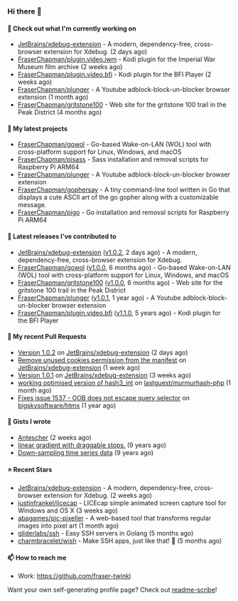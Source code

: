 ### Hi there 👋

#### 👷 Check out what I'm currently working on

- [JetBrains/xdebug-extension](https://github.com/JetBrains/xdebug-extension) - A modern, dependency-free, cross-browser extension for Xdebug. (2 days ago)
- [FraserChapman/plugin.video.iwm](https://github.com/FraserChapman/plugin.video.iwm) - Kodi plugin for the Imperial War Museum film archive (2 weeks ago)
- [FraserChapman/plugin.video.bfi](https://github.com/FraserChapman/plugin.video.bfi) - Kodi plugin for the BFI Player (2 weeks ago)
- [FraserChapman/plunger](https://github.com/FraserChapman/plunger) - A Youtube adblock-block-un-blocker browser extension (1 month ago)
- [FraserChapman/gritstone100](https://github.com/FraserChapman/gritstone100) - Web site for the gritstone 100 trail in the Peak District  (4 months ago)

#### 🌱 My latest projects

- [FraserChapman/gowol](https://github.com/FraserChapman/gowol) - Go-based Wake-on-LAN (WOL) tool with cross-platform support for Linux, Windows, and macOS
- [FraserChapman/pisass](https://github.com/FraserChapman/pisass) - Sass installation and removal scripts for Raspberry Pi ARM64
- [FraserChapman/plunger](https://github.com/FraserChapman/plunger) - A Youtube adblock-block-un-blocker browser extension
- [FraserChapman/gophersay](https://github.com/FraserChapman/gophersay) - A tiny command-line tool written in Go that displays a cute ASCII art of the go gopher along with a customizable message.
- [FraserChapman/pigo](https://github.com/FraserChapman/pigo) - Go installation and removal scripts for Raspberry Pi ARM64

#### 🔭 Latest releases I've contributed to

- [JetBrains/xdebug-extension](https://github.com/JetBrains/xdebug-extension) ([v1.0.2](https://github.com/JetBrains/xdebug-extension/releases/tag/v1.0.2), 2 days ago) - A modern, dependency-free, cross-browser extension for Xdebug.
- [FraserChapman/gowol](https://github.com/FraserChapman/gowol) ([v1.0.0](https://github.com/FraserChapman/gowol/releases/tag/v1.0.0), 6 months ago) - Go-based Wake-on-LAN (WOL) tool with cross-platform support for Linux, Windows, and macOS
- [FraserChapman/gritstone100](https://github.com/FraserChapman/gritstone100) ([v1.0.0](https://github.com/FraserChapman/gritstone100/releases/tag/v1.0.0), 6 months ago) - Web site for the gritstone 100 trail in the Peak District 
- [FraserChapman/plunger](https://github.com/FraserChapman/plunger) ([v1.0.1](https://github.com/FraserChapman/plunger/releases/tag/v1.0.1), 1 year ago) - A Youtube adblock-block-un-blocker browser extension
- [FraserChapman/plugin.video.bfi](https://github.com/FraserChapman/plugin.video.bfi) ([v1.1.0](https://github.com/FraserChapman/plugin.video.bfi/releases/tag/v1.1.0), 5 years ago) - Kodi plugin for the BFI Player

#### 🔨 My recent Pull Requests

- [Version 1.0.2](https://github.com/JetBrains/xdebug-extension/pull/8) on [JetBrains/xdebug-extension](https://github.com/JetBrains/xdebug-extension) (2 days ago)
- [Remove unused cookies permission from the manifest](https://github.com/JetBrains/xdebug-extension/pull/5) on [JetBrains/xdebug-extension](https://github.com/JetBrains/xdebug-extension) (1 week ago)
- [Version 1.0.1](https://github.com/JetBrains/xdebug-extension/pull/2) on [JetBrains/xdebug-extension](https://github.com/JetBrains/xdebug-extension) (3 weeks ago)
- [working optimised version of hash3_int](https://github.com/lastguest/murmurhash-php/pull/17) on [lastguest/murmurhash-php](https://github.com/lastguest/murmurhash-php) (1 month ago)
- [Fixes issue 1537 - OOB does not escape query selector](https://github.com/bigskysoftware/htmx/pull/2319) on [bigskysoftware/htmx](https://github.com/bigskysoftware/htmx) (1 year ago)

#### 📓 Gists I wrote

- [Antescher](https://gist.github.com/97b091e2c58df112b7919eb4e6b9faac) (2 weeks ago)
- [linear gradient with draggable stops.](https://gist.github.com/3487b048b07a74c3e20a) (9 years ago)
- [Down-sampling time series data](https://gist.github.com/649f1aba28f6bc941d5c) (9 years ago)

#### ⭐ Recent Stars

- [JetBrains/xdebug-extension](https://github.com/JetBrains/xdebug-extension) - A modern, dependency-free, cross-browser extension for Xdebug. (2 weeks ago)
- [justinfrankel/licecap](https://github.com/justinfrankel/licecap) - LICEcap simple animated screen capture tool for Windows and OS X (3 weeks ago)
- [abagames/pic-pixeller](https://github.com/abagames/pic-pixeller) - A web-based tool that transforms regular images into pixel art (1 month ago)
- [gliderlabs/ssh](https://github.com/gliderlabs/ssh) - Easy SSH servers in Golang (5 months ago)
- [charmbracelet/wish](https://github.com/charmbracelet/wish) - Make SSH apps, just like that! 💫 (5 months ago)

#### 📫 How to reach me

- Work: https://github.com/fraser-twinkl

Want your own self-generating profile page? Check out [readme-scribe](https://github.com/muesli/readme-scribe)!


